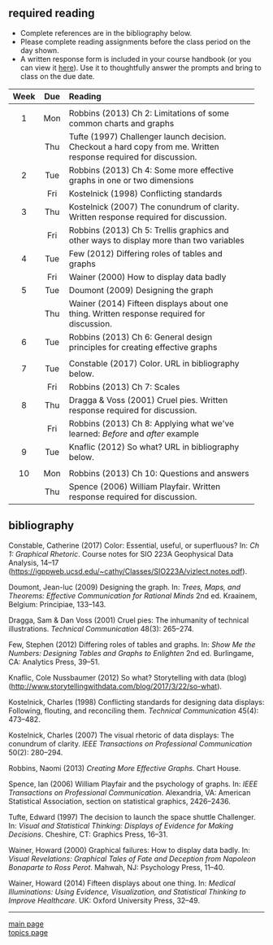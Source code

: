 
required reading
----------------

-   Complete references are in the bibliography below.
-   Please complete reading assignments before the class period on the day shown.
-   A written response form is included in your course handbook (or you can view it [here](../cm/read-01_reading-response-form.pdf)). Use it to thoughtfully answer the prompts and bring to class on the due date.

<table style="width:96%;">
<colgroup>
<col width="9%" />
<col width="9%" />
<col width="76%" />
</colgroup>
<thead>
<tr class="header">
<th align="center">Week</th>
<th align="center">Due</th>
<th align="left">Reading</th>
</tr>
</thead>
<tbody>
<tr class="odd">
<td align="center"></td>
<td align="center"></td>
<td align="left"></td>
</tr>
<tr class="even">
<td align="center">1</td>
<td align="center">Mon</td>
<td align="left"><span class="citation">Robbins (2013)</span> Ch 2: Limitations of some common charts and graphs</td>
</tr>
<tr class="odd">
<td align="center"></td>
<td align="center">Thu</td>
<td align="left"><span class="citation">Tufte (1997)</span> Challenger launch decision. Checkout a hard copy from me. Written response required for discussion.</td>
</tr>
<tr class="even">
<td align="center">2</td>
<td align="center">Tue</td>
<td align="left"><span class="citation">Robbins (2013)</span> Ch 4: Some more effective graphs in one or two dimensions</td>
</tr>
<tr class="odd">
<td align="center"></td>
<td align="center">Fri</td>
<td align="left"><span class="citation">Kostelnick (1998)</span> Conflicting standards</td>
</tr>
<tr class="even">
<td align="center">3</td>
<td align="center">Thu</td>
<td align="left"><span class="citation">Kostelnick (2007)</span> The conundrum of clarity. Written response required for discussion.</td>
</tr>
<tr class="odd">
<td align="center"></td>
<td align="center">Fri</td>
<td align="left"><span class="citation">Robbins (2013)</span> Ch 5: Trellis graphics and other ways to display more than two variables</td>
</tr>
<tr class="even">
<td align="center">4</td>
<td align="center">Tue</td>
<td align="left"><span class="citation">Few (2012)</span> Differing roles of tables and graphs</td>
</tr>
<tr class="odd">
<td align="center"></td>
<td align="center">Fri</td>
<td align="left"><span class="citation">Wainer (2000)</span> How to display data badly</td>
</tr>
<tr class="even">
<td align="center">5</td>
<td align="center">Tue</td>
<td align="left"><span class="citation">Doumont (2009)</span> Designing the graph</td>
</tr>
<tr class="odd">
<td align="center"></td>
<td align="center">Thu</td>
<td align="left"><span class="citation">Wainer (2014)</span> Fifteen displays about one thing. Written response required for discussion.</td>
</tr>
<tr class="even">
<td align="center">6</td>
<td align="center">Tue</td>
<td align="left"><span class="citation">Robbins (2013)</span> Ch 6: General design principles for creating effective graphs</td>
</tr>
<tr class="odd">
<td align="center"></td>
<td align="center"></td>
<td align="left"></td>
</tr>
<tr class="even">
<td align="center">7</td>
<td align="center">Tue</td>
<td align="left"><span class="citation">Constable (2017)</span> Color. URL in bibliography below.</td>
</tr>
<tr class="odd">
<td align="center"></td>
<td align="center">Fri</td>
<td align="left"><span class="citation">Robbins (2013)</span> Ch 7: Scales</td>
</tr>
<tr class="even">
<td align="center">8</td>
<td align="center">Thu</td>
<td align="left"><span class="citation">Dragga &amp; Voss (2001)</span> Cruel pies. Written response required for discussion.</td>
</tr>
<tr class="odd">
<td align="center"></td>
<td align="center">Fri</td>
<td align="left"><span class="citation">Robbins (2013)</span> Ch 8: Applying what we've learned: <em>Before</em> and <em>after</em> example</td>
</tr>
<tr class="even">
<td align="center">9</td>
<td align="center">Tue</td>
<td align="left"><span class="citation">Knaflic (2012)</span> So what? URL in bibliography below.</td>
</tr>
<tr class="odd">
<td align="center"></td>
<td align="center"></td>
<td align="left"></td>
</tr>
<tr class="even">
<td align="center">10</td>
<td align="center">Mon</td>
<td align="left"><span class="citation">Robbins (2013)</span> Ch 10: Questions and answers</td>
</tr>
<tr class="odd">
<td align="center"></td>
<td align="center">Thu</td>
<td align="left"><span class="citation">Spence (2006)</span> William Playfair. Written response required for discussion.</td>
</tr>
</tbody>
</table>

bibliography
------------

Constable, Catherine (2017) Color: Essential, useful, or superfluous? In: *Ch 1: Graphical Rhetoric*. Course notes for SIO 223A Geophysical Data Analysis, 14–17 (<https://igppweb.ucsd.edu/~cathy/Classes/SIO223A/vizlect.notes.pdf>).

Doumont, Jean-luc (2009) Designing the graph. In: *Trees, Maps, and Theorems: Effective Communication for Rational Minds* 2nd ed. Kraainem, Belgium: Principiae, 133–143.

Dragga, Sam & Dan Voss (2001) Cruel pies: The inhumanity of technical illustrations. *Technical Communication* 48(3): 265–274.

Few, Stephen (2012) Differing roles of tables and graphs. In: *Show Me the Numbers: Designing Tables and Graphs to Enlighten* 2nd ed. Burlingame, CA: Analytics Press, 39–51.

Knaflic, Cole Nussbaumer (2012) So what? Storytelling with data (blog) (<http://www.storytellingwithdata.com/blog/2017/3/22/so-what>).

Kostelnick, Charles (1998) Conflicting standards for designing data displays: Following, flouting, and reconciling them. *Technical Communication* 45(4): 473–482.

Kostelnick, Charles (2007) The visual rhetoric of data displays: The conundrum of clarity. *IEEE Transactions on Professional Communication* 50(2): 280–294.

Robbins, Naomi (2013) *Creating More Effective Graphs*. Chart House.

Spence, Ian (2006) William Playfair and the psychology of graphs. In: *IEEE Transactions on Professional Communication*. Alexandria, VA: American Statistical Association, section on statistical graphics, 2426–2436.

Tufte, Edward (1997) The decision to launch the space shuttle Challenger. In: *Visual and Statistical Thinking: Displays of Evidence for Making Decisions*. Cheshire, CT: Graphics Press, 16–31.

Wainer, Howard (2000) Graphical failures: How to display data badly. In: *Visual Revelations: Graphical Tales of Fate and Deception from Napoleon Bonaparte to Ross Perot*. Mahwah, NJ: Psychology Press, 11–40.

Wainer, Howard (2014) Fifteen displays about one thing. In: *Medical Illuminations: Using Evidence, Visualization, and Statistical Thinking to Improve Healthcare*. UK: Oxford University Press, 32–49.

------------------------------------------------------------------------

[main page](../README.md)<br> [topics page](README-by-topic.md)
